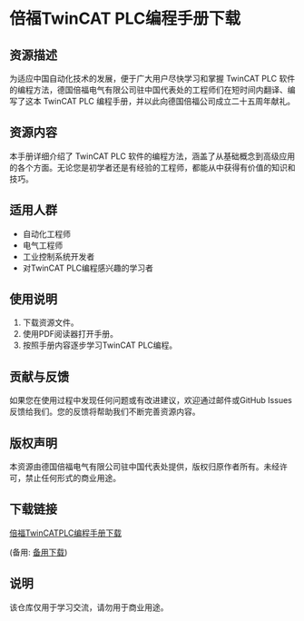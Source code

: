 # 倍福TwinCAT PLC编程手册下载

## 资源描述

为适应中国自动化技术的发展，便于广大用户尽快学习和掌握 TwinCAT PLC 软件的编程方法，德国倍福电气有限公司驻中国代表处的工程师们在短时间内翻译、编写了这本 TwinCAT PLC 编程手册，并以此向德国倍福公司成立二十五周年献礼。

## 资源内容

本手册详细介绍了 TwinCAT PLC 软件的编程方法，涵盖了从基础概念到高级应用的各个方面。无论您是初学者还是有经验的工程师，都能从中获得有价值的知识和技巧。

## 适用人群

- 自动化工程师
- 电气工程师
- 工业控制系统开发者
- 对TwinCAT PLC编程感兴趣的学习者

## 使用说明

1. 下载资源文件。
2. 使用PDF阅读器打开手册。
3. 按照手册内容逐步学习TwinCAT PLC编程。

## 贡献与反馈

如果您在使用过程中发现任何问题或有改进建议，欢迎通过邮件或GitHub Issues反馈给我们。您的反馈将帮助我们不断完善资源内容。

## 版权声明

本资源由德国倍福电气有限公司驻中国代表处提供，版权归原作者所有。未经许可，禁止任何形式的商业用途。

## 下载链接
[倍福TwinCATPLC编程手册下载](https://pan.quark.cn/s/2e47f4921714) 

(备用: [备用下载](https://pan.baidu.com/s/1ql6id8au-kKsu3qFuXDo1A?pwd=1234))

## 说明

该仓库仅用于学习交流，请勿用于商业用途。
